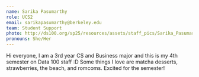 ```yaml
---
name: Sarika Pasumarthy
role: UCS2
email: sarikapasumarthy@berkeley.edu
team: Student Support
photo: http://ds100.org/sp25/resources/assets/staff_pics/Sarika_Pasumarthy.png
pronouns: She/Her
---
```

Hi everyone, I am a 3rd year CS and Business major and this is my 4th semester on Data 100 staff :D Some things I love are matcha desserts, strawberries, the beach, and romcoms. Excited for the semester!